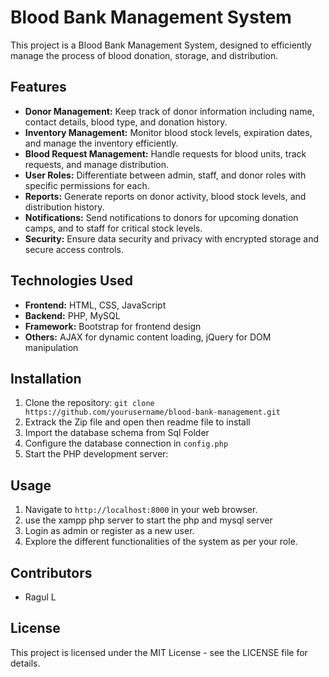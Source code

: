 # Blood Bank Management System

This project is a Blood Bank Management System, designed to efficiently manage the process of blood donation, storage, and distribution.

## Features

- **Donor Management:** Keep track of donor information including name, contact details, blood type, and donation history.
- **Inventory Management:** Monitor blood stock levels, expiration dates, and manage the inventory efficiently.
- **Blood Request Management:** Handle requests for blood units, track requests, and manage distribution.
- **User Roles:** Differentiate between admin, staff, and donor roles with specific permissions for each.
- **Reports:** Generate reports on donor activity, blood stock levels, and distribution history.
- **Notifications:** Send notifications to donors for upcoming donation camps, and to staff for critical stock levels.
- **Security:** Ensure data security and privacy with encrypted storage and secure access controls.

## Technologies Used

- **Frontend:** HTML, CSS, JavaScript
- **Backend:** PHP, MySQL
- **Framework:** Bootstrap for frontend design
- **Others:** AJAX for dynamic content loading, jQuery for DOM manipulation

## Installation

1. Clone the repository: `git clone https://github.com/yourusername/blood-bank-management.git`
2. Extrack the Zip file and open then readme file to install
3. Import the database schema from Sql Folder
4. Configure the database connection in `config.php`
5. Start the PHP development server:

## Usage

1. Navigate to `http://localhost:8000` in your web browser.
2. use the xampp php server to start the php and mysql server
3. Login as admin or register as a new user.
4. Explore the different functionalities of the system as per your role.

## Contributors

- Ragul L

## License

This project is licensed under the MIT License - see the LICENSE file for details.
